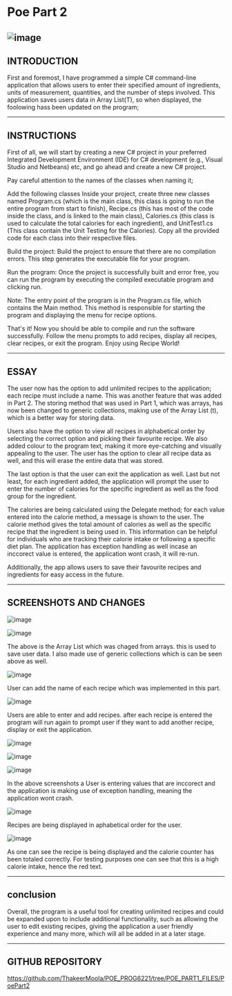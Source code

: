 # Poe Part 2
 ![image](https://user-images.githubusercontent.com/102582551/234572619-b6a24bc3-16bc-4fb6-ab84-b2d86f0719b5.png)
------------
INTRODUCTION
------------
First and foremost, I have programmed a simple C# command-line application that allows users to enter their specified amount of ingredients, units of measurement, quantities, and the number of steps involved. This application saves users data in Array List(T), so when displayed, the foolowing hass been updated on the program;

-------------
INSTRUCTIONS
-------------
First of all, we will start by creating a new C# project in your preferred Integrated Development Environment (IDE) for C# development (e.g., Visual Studio and Netbeans) etc, and go ahead and create a new C# project.

Pay careful attention to the names of the classes when naming it;

Add the following classes Inside your project, create three new classes named Program.cs (which is the main class, this class is going to run the entire program from start to finish), Recipe.cs (this has most of the code inside the class, and is linked to the main class), Calories.cs (this class is used to calculate the total calories for each ingredient), and UnitTest1.cs (This class contain the Unit Testing for the Calories). Copy all the provided code for each class into their respective files.

Build the project: Build the project to ensure that there are no compilation errors. This step generates the executable file for your program.

Run the program: Once the project is successfully built and error free, you can run the program by executing the compiled executable program and clicking run.

Note: The entry point of the program is in the Program.cs file, which contains the Main method. This method is responsible for starting the program and displaying the menu for recipe options.

That's it! Now you should be able to compile and run the software successfully. Follow the menu prompts to add recipes, display all recipes, clear recipes, or exit the program. Enjoy using Recipe World!

------
ESSAY
------
The user now has the option to add unlimited recipes to the application; each recipe must include a name. This was another feature that was added in Part 2. The storing method that was used in Part 1, which was arrays, has now been changed to generic collections, making use of the Array List (t), which is a better way for storing data. 

Users also have the option to view all recipes in alphabetical order by selecting the correct option and picking their favourite recipe. 
We also added colour to the program text, making it more eye-catching and visually appealing to the user. The user has the option to clear all recipe data as well, and this will erase the entire data that was stored.

The last option is that the user can exit the application as well. Last but not least, for each ingredient added, the application will prompt the user to enter the number of calories for the specific ingredient as well as the food group for the ingredient.

The calories are being calculated using the Delegate method; for each value entered into the calorie method, a message is shown to the user. The calorie method gives the total amount of calories as well as the specific recipe that the ingredient is being used in. This information can be helpful for individuals who are tracking their calorie intake or following a specific diet plan. The application has exception handling as well incase an inccorect value is entered, the application wont crash, it will re-run.

Additionally, the app allows users to save their favourite recipes and ingredients for easy access in the future.

-----------------------
SCREENSHOTS AND CHANGES
-----------------------
![image](https://github.com/ThakeerMoola/POE_PROG6221/assets/102582551/5b0fc8a2-e5aa-4ba5-9551-1fdc34cc67dc)

![image](https://github.com/ThakeerMoola/POE_PROG6221/assets/102582551/f78a1b56-45e5-4097-a2c9-202164914ba3)

The above is the Array List<T> which was chaged from arrays. this is used to save user data. I also made use of generic collections which is can be seen above as well.
   
![image](https://github.com/ThakeerMoola/POE_PROG6221/assets/102582551/b9b3ec4a-9bd0-4518-a064-b9c1e87ecfea)
   
User can add the name of each recipe which was implemented in this part.

![image](https://github.com/ThakeerMoola/POE_PROG6221/assets/102582551/67f037e2-b286-4550-be62-09cebb0d8a7c)
   
Users are able to enter and add recipes. after each recipe is entered the program will run again to prompt user if they want to add another recipe, display or exit the application.
   
![image](https://github.com/ThakeerMoola/POE_PROG6221/assets/102582551/cdfb66ca-d4d2-4873-befa-310df2c3abc2)
   
![image](https://github.com/ThakeerMoola/POE_PROG6221/assets/102582551/7da34b7d-c1b0-4677-9e01-ec761019ac3d)
   
![image](https://github.com/ThakeerMoola/POE_PROG6221/assets/102582551/ca6d106a-53eb-470d-8020-118918eb1c2b)

In the above screenshots a User is entering values that are inccorect and the application is making use of exception handling, meaning the application wont crash.
   
![image](https://github.com/ThakeerMoola/POE_PROG6221/assets/102582551/e9500368-a56a-4bc7-9834-466b4c588c8e)
   
Recipes are being displayed in aphabetical order for the user.
   
   
![image](https://github.com/ThakeerMoola/POE_PROG6221/assets/102582551/9810e5db-198d-453b-b010-544ec6cc7075)
   
As one can see the recipe is being displayed and the calorie counter has been totaled correctly. For testing purposes one can see that this is a high calorie intake, hence the red text.
   
------------
conclusion
------------
Overall, the program is a useful tool for creating unlimited recipes and could be expanded upon to include additional functionality, such as allowing the user to edit existing recipes, giving the application a user friendly experience and many more, which will all be added in at a later stage.
   
-----------------
GITHUB REPOSITORY
-----------------
https://github.com/ThakeerMoola/POE_PROG6221/tree/POE_PART1_FILES/PoePart2











